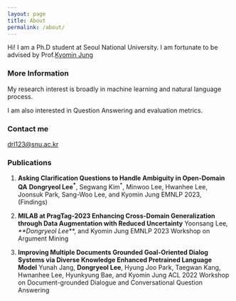 ```yaml
---
layout: page
title: About
permalink: /about/
---
```


Hi! I am a Ph.D student at Seoul National University. I am fortunate to be advised by Prof.[Kyomin Jung](http://milab.snu.ac.kr/kjung/index.html)

### More Information

My research interest is broadly in machine learning and natural language process. 

I am also interested in Question Answering and evaluation metrics.

### Contact me

[drl123@snu.ac.kr](mailto:drl123@snu.ac.kr)

### Publications

1. **Asking Clarification Questions to Handle Ambiguity in Open-Domain QA**   **Dongryeol Lee<sup>*</sup>**, Segwang Kim<sup>*</sup>, Minwoo Lee, Hwanhee Lee, Joonsuk Park, Sang-Woo Lee, and Kyomin Jung   EMNLP 2023, (Findings)





3. **MILAB at PragTag-2023 Enhancing Cross-Domain Generalization through Data Augmentation with Reduced Uncertainty**   Yoonsang Lee<sup>*</sup>, **Dongryeol Lee<sup>*</sup>**, and Kyomin Jung   EMNLP 2023 Workshop on Argument Mining





5. **Improving Multiple Documents Grounded Goal-Oriented Dialog Systems via Diverse Knowledge Enhanced Pretrained Language Model**   Yunah Jang, **Dongryeol Lee**, Hyung Joo Park, Taegwan Kang, Hwnanhee Lee, Hyunkyung Bae, and Kyomin Jung   ACL 2022 Workshop on Document-grounded Dialogue and Conversational Question Answering
